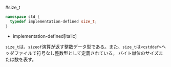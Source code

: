 #size_t
```cpp
namespace std {
  typedef implementation-defined size_t;
}
```
* implementation-defined[italic]

`size_t`は、`sizeof`演算が返す整数データ型である。また、`size_t`は`<cstddef>`ヘッダファイルで符号なし整数型として定義されている。
バイト単位のサイズまたは数を表す。

